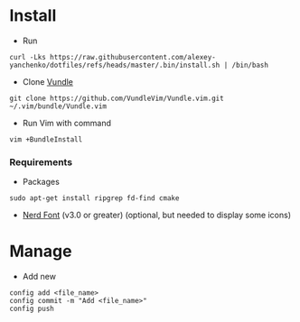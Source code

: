 # Install
* Run
```
curl -Lks https://raw.githubusercontent.com/alexey-yanchenko/dotfiles/refs/heads/master/.bin/install.sh | /bin/bash
```

* Clone [Vundle](https://github.com/VundleVim/Vundle.vim)

```
git clone https://github.com/VundleVim/Vundle.vim.git ~/.vim/bundle/Vundle.vim
```

* Run Vim with command

```
vim +BundleInstall
```
### Requirements
- Packages
```
sudo apt-get install ripgrep fd-find cmake
```
- [Nerd Font](https://www.nerdfonts.com/) (v3.0 or greater) (optional, but needed to display some icons)

# Manage
* Add new
```
config add <file_name>
config commit -m "Add <file_name>"
config push
```
